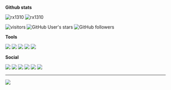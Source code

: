 **Github stats**

![rx1310](https://github-readme-stats.vercel.app/api?username=rx1310&show_icons=true&title_color=ffffff&icon_color=58a6da&text_color=cccccc&bg_color=0d1117&hide_border=true&) ![rx1310](https://github-readme-stats.vercel.app/api/top-langs/?username=rx1310&layout=compact&show_icons=true&title_color=ffffff&icon_color=202124&text_color=cccccc&bg_color=0d1117&hide_border=true&)

![visitors](https://visitor-badge.laobi.icu/badge?page_id=rx1310.rx1310)
![GitHub User's stars](https://img.shields.io/github/stars/rx1310)
![GitHub followers](https://img.shields.io/github/followers/rx1310)

**Tools**

![](https://img.shields.io/badge/device-redmi%20note%209s-fe6709?logo=xiaomi)
![](https://img.shields.io/badge/android-10%20(Q)-3bda8d?logo=android)
![](https://img.shields.io/badge/notebook-msi%20ge70-fe0d00)
![](https://img.shields.io/badge/desktop-ubuntu%2020.04%20LTS-dd4814?logo=ubuntu)
![](https://img.shields.io/badge/editor-vscode-24a4eb?logo=visual-studio-code) 

**Social**

[![](https://img.shields.io/badge/telegram-channel-26A5E4?style=flat-square&logo=telegram)](https://t.me/rx1310_dev)
[![](https://img.shields.io/badge/vk-public-4680C2?style=flat-square&logo=vk&logoColor=ffffff)](https://vk.com/rx1310_dev)
[![](https://img.shields.io/badge/twitter-rx1310__dev-1DA1F2?style=flat-square&logo=twitter&logoColor=ffffff)](https://twitter.com/rx1310_dev)
[![](https://img.shields.io/badge/figma-%40rx1310-F24E1E?style=flat-square&logo=figma&logoColor=ffffff)](https://figma.com/@rx1310)
![](https://img.shields.io/badge/instagram-%40rx1310-E4405F?style=flat-square&logo=instagram&logoColor=ffffff)
[![](https://img.shields.io/badge/gmail-rx1310-EA4335?style=flat-square&logo=gmail&logoColor=ffffff)](mailto://rx1310.private@gmail.com)

---

![](https://img.shields.io/badge/lang-ru-ffffff?style=flat-square)
